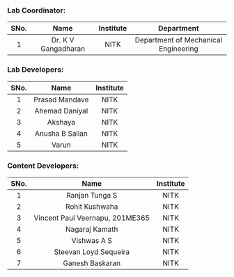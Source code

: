 <!-- Remove all lines above this line before making changes to the file -->

### Lab Coordinator:

| SNo. |        Name         | Institute |              Department              |
| :--: | :-----------------: | :-------: | :----------------------------------: |
|  1   | Dr. K V Gangadharan |   NITK    | Department of Mechanical Engineering |

### Lab Developers:

| SNo. |      Name       | Institute |
| :--: | :-------------: | :-------: |
|  1   | Prasad Mandave  |   NITK    |
|  2   | Ahemad Daniyal  |   NITK    |
|  3   |     Akshaya     |   NITK    |
|  4   | Anusha B Salian |   NITK    |
|  5   |     Varun       |   NITK    |

### Content Developers:

| SNo. |         Name                       | Institute |
| :--: | :-------------------:              | :-------: |
|  1   |    Ranjan Tunga S                  |   NITK    |
|  2   |    Rohit Kushwaha                  |   NITK    |
|  3   | Vincent Paul Veernapu, 201ME365    |   NITK    |
|  4   |    Nagaraj Kamath                  |   NITK    |
|  5   |      Vishwas A S                   |   NITK    |
|  6   | Steevan Loyd Sequeira              |   NITK    |
|  7   |    Ganesh Baskaran                 |   NITK    |
